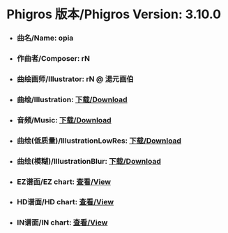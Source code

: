 
# Phigros 版本/Phigros Version:  3.10.0

- ### __曲名/Name:  opia__

- ### __作曲者/Composer:  rN__

- ### __曲绘画师/Illustrator:  rN @ 湯元画伯__

- ### __曲绘/Illustration:  [下载/Download](https://github.com/Po6647A/PAR/releases/download/3.10.0/949.png)__

- ### __音频/Music:  [下载/Download](https://github.com/Po6647A/PAR/releases/download/3.10.0/1762.ogg)__

- ### __曲绘(低质量)/IllustrationLowRes:  [下载/Download](https://github.com/Po6647A/PAR/releases/download/3.10.0/1441.png)__

- ### __曲绘(模糊)/IllustrationBlur:  [下载/Download](https://github.com/Po6647A/PAR/releases/download/3.10.0/1195.png)__


- ### __EZ谱面/EZ chart:  [查看/View](./EZ.json/index.html)__

- ### __HD谱面/HD chart:  [查看/View](./HD.json/index.html)__

- ### __IN谱面/IN chart:  [查看/View](./IN.json/index.html)__
